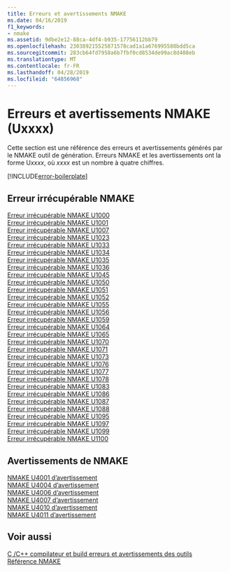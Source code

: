 ```yaml
---
title: Erreurs et avertissements NMAKE
ms.date: 04/16/2019
f1_keywords:
- nmake
ms.assetid: 9dbe2e12-88ca-4df4-b935-17756112bb79
ms.openlocfilehash: 230389215525871578cad1a1a676995588bdd5ca
ms.sourcegitcommit: 283cb64fd7958a6b7fbf0cd8534de99ac8d408eb
ms.translationtype: MT
ms.contentlocale: fr-FR
ms.lasthandoff: 04/28/2019
ms.locfileid: "64856968"
---
```

# <a name="nmake-errors-and-warnings-uxxxx"></a>Erreurs et avertissements NMAKE (Uxxxx)

Cette section est une référence des erreurs et avertissements générés par le NMAKE outil de génération. Erreurs NMAKE et les avertissements ont la forme U*xxxx*, où *xxxx* est un nombre à quatre chiffres.

[!INCLUDE[error-boilerplate](../../error-messages/includes/error-boilerplate.md)]

## <a name="nmake-fatal-errors"></a>Erreur irrécupérable NMAKE

[Erreur irrécupérable NMAKE U1000](nmake-fatal-error-u1000.md) \
[Erreur irrécupérable NMAKE U1001](nmake-fatal-error-u1001.md) \
[Erreur irrécupérable NMAKE U1007](nmake-fatal-error-u1007.md) \
[Erreur irrécupérable NMAKE U1023](nmake-fatal-error-u1023.md) \
[Erreur irrécupérable NMAKE U1033](nmake-fatal-error-u1033.md) \
[Erreur irrécupérable NMAKE U1034](nmake-fatal-error-u1034.md) \
[Erreur irrécupérable NMAKE U1035](nmake-fatal-error-u1035.md) \
[Erreur irrécupérable NMAKE U1036](nmake-fatal-error-u1036.md) \
[Erreur irrécupérable NMAKE U1045](nmake-fatal-error-u1045.md) \
[Erreur irrécupérable NMAKE U1050](nmake-fatal-error-u1050.md) \
[Erreur irrécupérable NMAKE U1051](nmake-fatal-error-u1051.md) \
[Erreur irrécupérable NMAKE U1052](nmake-fatal-error-u1052.md) \
[Erreur irrécupérable NMAKE U1055](nmake-fatal-error-u1055.md) \
[Erreur irrécupérable NMAKE U1056](nmake-fatal-error-u1056.md) \
[Erreur irrécupérable NMAKE U1059](nmake-fatal-error-u1059.md) \
[Erreur irrécupérable NMAKE U1064](nmake-fatal-error-u1064.md) \
[Erreur irrécupérable NMAKE U1065](nmake-fatal-error-u1065.md) \
[Erreur irrécupérable NMAKE U1070](nmake-fatal-error-u1070.md) \
[Erreur irrécupérable NMAKE U1071](nmake-fatal-error-u1071.md) \
[Erreur irrécupérable NMAKE U1073](nmake-fatal-error-u1073.md) \
[Erreur irrécupérable NMAKE U1076](nmake-fatal-error-u1076.md) \
[Erreur irrécupérable NMAKE U1077](nmake-fatal-error-u1077.md) \
[Erreur irrécupérable NMAKE U1078](nmake-fatal-error-u1078.md) \
[Erreur irrécupérable NMAKE U1083](nmake-fatal-error-u1083.md) \
[Erreur irrécupérable NMAKE U1086](nmake-fatal-error-u1086.md) \
[Erreur irrécupérable NMAKE U1087](nmake-fatal-error-u1087.md) \
[Erreur irrécupérable NMAKE U1088](nmake-fatal-error-u1088.md) \
[Erreur irrécupérable NMAKE U1095](nmake-fatal-error-u1095.md) \
[Erreur irrécupérable NMAKE U1097](nmake-fatal-error-u1097.md) \
[Erreur irrécupérable NMAKE U1099](nmake-fatal-error-u1099.md) \
[Erreur irrécupérable NMAKE U1100](nmake-fatal-error-u1100.md)

## <a name="nmake-warnings"></a>Avertissements de NMAKE

[NMAKE U4001 d’avertissement](nmake-warning-u4001.md) \
[NMAKE U4004 d’avertissement](nmake-warning-u4004.md) \
[NMAKE U4006 d’avertissement](nmake-warning-u4006.md) \
[NMAKE U4007 d’avertissement](nmake-warning-u4007.md) \
[NMAKE U4010 d’avertissement](nmake-warning-u4010.md) \
[NMAKE U4011 d’avertissement](nmake-warning-u4011.md)

## <a name="see-also"></a>Voir aussi

[C /C++ compilateur et build erreurs et avertissements des outils](../compiler-errors-1/c-cpp-build-errors.md) \
[Référence NMAKE](../../build/reference/nmake-reference.md)
